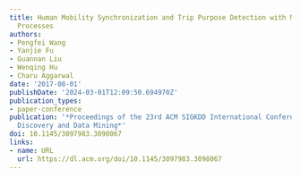 ```yaml
---
title: Human Mobility Synchronization and Trip Purpose Detection with Mixture of Hawkes
  Processes
authors:
- Pengfei Wang
- Yanjie Fu
- Guannan Liu
- Wenqing Hu
- Charu Aggarwal
date: '2017-08-01'
publishDate: '2024-03-01T12:09:50.694970Z'
publication_types:
- paper-conference
publication: '*Proceedings of the 23rd ACM SIGKDD International Conference on Knowledge
  Discovery and Data Mining*'
doi: 10.1145/3097983.3098067
links:
- name: URL
  url: https://dl.acm.org/doi/10.1145/3097983.3098067
---
```

